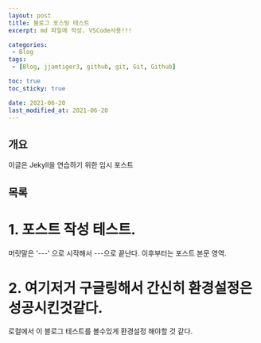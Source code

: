 ```yaml
---
layout: post
title: 블로그 포스팅 테스트
excerpt: md 파일에 작성. VSCode사용!!!

categories: 
 - Blog
tags:
 - [Blog, jjamtiger3, github, git, Git, Github]

toc: true
toc_sticky: true

date: 2021-06-20
last_modified_at: 2021-06-20
---
```


## 개요
이글은 Jekyll을 연습하기 위한 임시 포스트

## 목록

# 1. 포스트 작성 테스트.
머릿말은 '---' 으로 시작해서 ---으로 끝난다. 이후부터는 포스트 본문 영역.

# 2. 여기저거 구글링해서 간신히 환경설정은 성공시킨것같다.
로컬에서 이 블로그 테스트를 볼수있게 환경설정 해야할 것 같다.